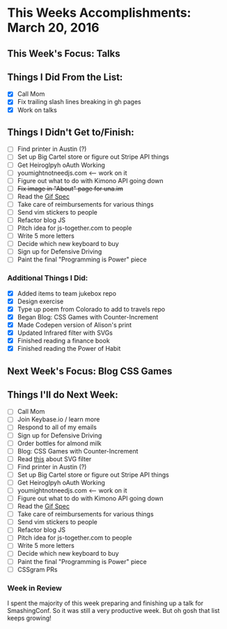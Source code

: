 # This Weeks Accomplishments: March 20, 2016

## This Week's Focus: Talks

## Things I Did From the List:

- [x] Call Mom
- [x] Fix trailing slash lines breaking in gh pages
- [x] Work on talks

## Things I Didn't Get to/Finish:

- [ ] Find printer in Austin (?)
- [ ] Set up Big Cartel store or figure out Stripe API things
- [ ] Get Heiroglpyh oAuth Working
- [ ] youmightnotneedjs.com <-- work on it
- [ ] Figure out what to do with Kimono API going down
- [ ] ~~Fix image in "About" page for una.im~~
- [ ] Read the [Gif Spec](https://www.w3.org/Graphics/GIF/spec-gif89a.txt)
- [ ] Take care of reimbursements for various things
- [ ] Send vim stickers to people
- [ ] Refactor blog JS
- [ ] Pitch idea for js-together.com to people
- [ ] Write 5 more letters
- [ ] Decide which new keyboard to buy
- [ ] Sign up for Defensive Driving
- [ ] Paint the final "Programming is Power" piece

### Additional Things I Did:

- [x] Added items to team jukebox repo
- [x] Design exercise
- [x] Type up poem from Colorado to add to travels repo
- [x] Began Blog: CSS Games with Counter-Increment
- [x] Made Codepen version of Alison's print
- [x] Updated Infrared filter with SVGs
- [x] Finished reading a finance book
- [x] Finished reading the Power of Habit

## Next Week's Focus: Blog CSS Games

## Things I'll do Next Week:

- [ ] Call Mom
- [ ] Join Keybase.io / learn more
- [ ] Respond to all of my emails
- [ ] Sign up for Defensive Driving
- [ ] Order bottles for almond milk
- [ ] Blog: CSS Games with Counter-Increment
- [ ] Read [this](http://commons.oreilly.com/wiki/index.php/SVG_Essentials/Filters#The_feComponentTransfer_Filter) about SVG filter
- [ ] Find printer in Austin (?)
- [ ] Set up Big Cartel store or figure out Stripe API things
- [ ] Get Heiroglpyh oAuth Working
- [ ] youmightnotneedjs.com <-- work on it
- [ ] Figure out what to do with Kimono API going down
- [ ] Read the [Gif Spec](https://www.w3.org/Graphics/GIF/spec-gif89a.txt)
- [ ] Take care of reimbursements for various things
- [ ] Send vim stickers to people
- [ ] Refactor blog JS
- [ ] Pitch idea for js-together.com to people
- [ ] Write 5 more letters
- [ ] Decide which new keyboard to buy
- [ ] Paint the final "Programming is Power" piece
- [ ] CSSgram PRs

### Week in Review

I spent the majority of this week preparing and finishing up a talk for SmashingConf. So it was still a very productive week. But oh gosh that list keeps growing!